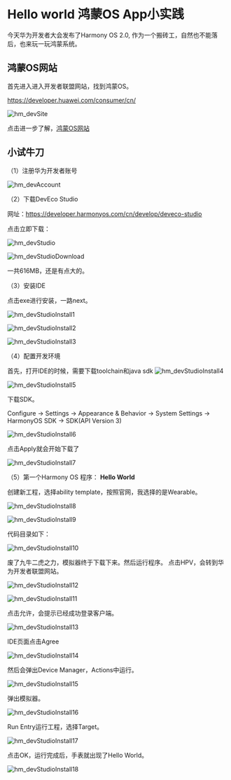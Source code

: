 # Hello world 鸿蒙OS App小实践

今天华为开发者大会发布了Harmony OS 2.0, 作为一个搬砖工，自然也不能落后，也来玩一玩鸿蒙系统。


## 鸿蒙OS网站
首先进入进入开发者联盟网站，找到鸿蒙OS。

https://developer.huawei.com/consumer/cn/

![hm_devSite](./../../.vuepress/public/img/hm/hm_devSite.png)

点击进一步了解，[鸿蒙OS网站](https://www.harmonyos.com/cn/home)

## 小试牛刀


（1）注册华为开发者账号

![hm_devAccount](./../../.vuepress/public/img/hm/hm_devAccount.png)

（2）下载DevEco Studio

网址：https://developer.harmonyos.com/cn/develop/deveco-studio

点击立即下载：

![hm_devStudio](./../../.vuepress/public/img/hm/hm_devStudio.png)



![hm_devStudioDownload](./../../.vuepress/public/img/hm/hm_devStudioDownload.png)

一共616MB，还是有点大的。

（3）安装IDE

点击exe进行安装，一路next。

![hm_devStudioInstall1](./../../.vuepress/public/img/hm/hm_devStudioInstall1.png)

![hm_devStudioInstall2](./../../.vuepress/public/img/hm/hm_devStudioInstall2.png)

![hm_devStudioInstall3](./../../.vuepress/public/img/hm/hm_devStudioInstall3.png)





（4）配置开发环境

首先，打开IDE的时候，需要下载toolchain和java sdk
![hm_devStudioInstall4](./../../.vuepress/public/img/hm/hm_devStudioInstall4.png)

![hm_devStudioInstall5](./../../.vuepress/public/img/hm/hm_devStudioInstall5.png)

下载SDK。

Configure -> Settings -> Appearance & Behavior ->  System Settings -> HarmonyOS SDK -> SDK(API Version 3)

![hm_devStudioInstall6](./../../.vuepress/public/img/hm/hm_devStudioInstall6.png)

点击Apply就会开始下载了

![hm_devStudioInstall7](./../../.vuepress/public/img/hm/hm_devStudioInstall7.png)

（5）第一个Harmony OS 程序： **Hello World**

创建新工程，选择ability template，按照官网，我选择的是Wearable。

![hm_devStudioInstall8](./../../.vuepress/public/img/hm/hm_devStudioInstall8.png)

![hm_devStudioInstall9](./../../.vuepress/public/img/hm/hm_devStudioInstall9.png)

代码目录如下：

![hm_devStudioInstall10](./../../.vuepress/public/img/hm/hm_devStudioInstall10.png)

废了九牛二虎之力，模拟器终于下载下来。然后运行程序。
点击HPV，会转到华为开发者联盟网站。

![hm_devStudioInstall12](./../../.vuepress/public/img/hm/hm_devStudioInstall12.png)

![hm_devStudioInstall11](./../../.vuepress/public/img/hm/hm_devStudioInstall11.png)

点击允许，会提示已经成功登录客户端。

![hm_devStudioInstall13](./../../.vuepress/public/img/hm/hm_devStudioInstall13.png)

IDE页面点击Agree

![hm_devStudioInstall14](./../../.vuepress/public/img/hm/hm_devStudioInstall14.png)

然后会弹出Device Manager，Actions中运行。

![hm_devStudioInstall15](./../../.vuepress/public/img/hm/hm_devStudioInstall15.png)

弹出模拟器。

![hm_devStudioInstall16](./../../.vuepress/public/img/hm/hm_devStudioInstall16.png)

Run Entry运行工程，选择Target。

![hm_devStudioInstall17](./../../.vuepress/public/img/hm/hm_devStudioInstall17.png)

点击OK，运行完成后，手表就出现了Hello World。

![hm_devStudioInstall18](./../../.vuepress/public/img/hm/hm_devStudioInstall18.png)










